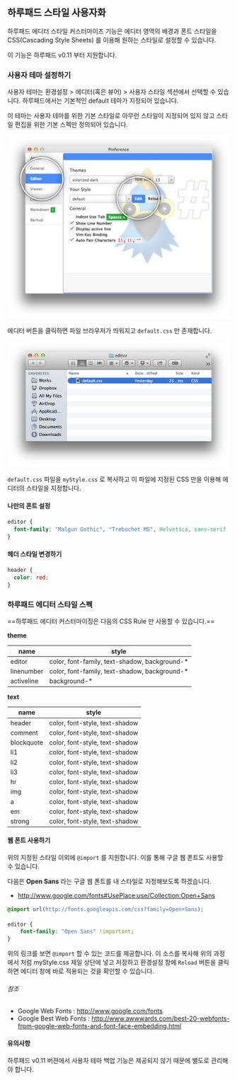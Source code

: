 ## 하루패드 스타일 사용자화

하루패드 에디터 스타일 커스터마이즈 기능은 에디터 영역의 배경과 폰트 스타일을 CSS(Cascading Style Sheets) 를 이용해 원하는 스타일로 설정할 수 있습니다.

이 기능은 하루패드 v0.11 부터 지원합니다.

### 사용자 테마 설정하기

사용자 테마는 환경설정 > 에디터(혹은 뷰어) > 사용자 스타일 섹션에서 선택할 수 있습니다. 하루패드에서는 기본적인 default 테마가 지정되어 있습니다.

이 테마는 사용자 테마를 위한 기본 스타일로 아무런 스타일이 지정되어 있지 않고 스타일 편집을 위한 기본 스펙만 정의되어 있습니다.

![](images/001.png)

에디터 버튼을 클릭하면 파일 브라우저가 띄워지고 `default.css` 만 존재합니다.

![](images/002.png)

`default.css` 파일을 `myStyle.css` 로 복사하고 이 파일에 지정된 CSS 만을 이용해 에디터의 스타일을 지정합니다.

#### 나만의 폰트 설정

```css
editor {
  font-family: "Malgun Gothic", "Trebuchet MS", Helvetica, sans-serif !important;
}
```

#### 헤더 스타일 변경하기

```css
header {
  color: red;
}
```

### 하루패드 에디터 스타일 스펙

==하루패드 에디터 커스터마이징은 다음의 CSS Rule 만 사용할 수 있습니다.==

**theme**

| name       | style                     |
|------------|---------------------------|
| editor     | color, font-family, text-shadow, background-* |
| linenumber | color, font-family, text-shadow, background-* |
| activeline | background-* |

**text**

| name       | style                          |
|------------|--------------------------------|
| header     | color, font-style, text-shadow |
| comment    | color, font-style, text-shadow |
| blockquote | color, font-style, text-shadow |
| li1        | color, font-style, text-shadow |
| li2        | color, font-style, text-shadow |
| li3        | color, font-style, text-shadow |
| hr         | color, font-style, text-shadow |
| img        | color, font-style, text-shadow |
| a          | color, font-style, text-shadow |
| em         | color, font-style, text-shadow |
| strong     | color, font-style, text-shadow |

#### 웹 폰트 사용하기

위의 지정된 스타일 이외에 `@import` 를 지원합니다. 이를 통해 구글 웹 폰트도 사용할 수 있습니다. 

다음은 **Open Sans** 라는 구글 웹 폰트를 내 스타일로 지정해보도록 하겠습니다.

* http://www.google.com/fonts#UsePlace:use/Collection:Open+Sans

```css
@import url(http://fonts.googleapis.com/css?family=Open+Sans);

editor {
	font-family: "Open Sans" !important;
}
```

위의 링크를 보면 `@import` 할 수 있는 코드를 제공합니다. 이 소스를 복사해 위의 과정에서 처럼 myStyle.css 제일 상단에 넣고 저장하고 환경설정 창에 `Reload` 버튼을 클릭하면 에디터 창에 바로 적용되는 것을 확인할 수 있습니다.

###### 참조
* Google Web Fonts : http://www.google.com/fonts
* Google Best Web Fonts : http://www.awwwards.com/best-20-webfonts-from-google-web-fonts-and-font-face-embedding.html

#### 유의사항

하루패드 v0.11 버젼에서 사용자 테마 백업 기능은 제공되지 않기 때문에 별도로 관리해야 합니다.